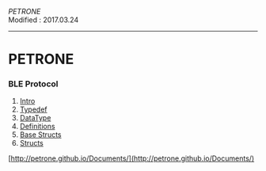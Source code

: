 *PETRONE*<br>
Modified : 2017.03.24

---

# PETRONE


### BLE Protocol
1. [Intro](ble_protocol_intro.md)
2. [Typedef](ble_protocol_typedef.md)
3. [DataType](ble_protocol_datatype.md)
4. [Definitions](ble_protocol_definitions.md)
5. [Base Structs](ble_protocol_base_structs.md)
6. [Structs](ble_protocol_structs.md)



[http://petrone.github.io/Documents/](http://petrone.github.io/Documents/)
